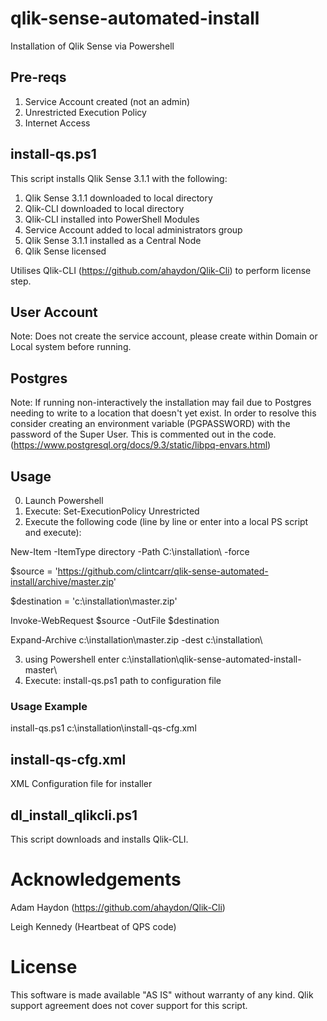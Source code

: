 # qlik-sense-automated-install
Installation of Qlik Sense via Powershell


## Pre-reqs
1. Service Account created (not an admin)
2. Unrestricted Execution Policy
3. Internet Access

## install-qs.ps1
This script installs Qlik Sense 3.1.1 with the following:

1. Qlik Sense 3.1.1 downloaded to local directory
2. Qlik-CLI downloaded to local directory
3. Qlik-CLI installed into PowerShell Modules
4. Service Account added to local administrators group
5. Qlik Sense 3.1.1 installed as a Central Node
6. Qlik Sense licensed

Utilises Qlik-CLI (https://github.com/ahaydon/Qlik-Cli) to perform license step.

## User Account
Note: Does not create the service account, please create within Domain or Local system before running.

## Postgres
Note: If running non-interactively the installation may fail due to Postgres needing to write to a location that doesn't yet exist.  In order to resolve this consider creating an environment variable (PGPASSWORD) with the password of the Super User.  This is commented out in the code. (https://www.postgresql.org/docs/9.3/static/libpq-envars.html)

## Usage
0. Launch Powershell
1. Execute: Set-ExecutionPolicy Unrestricted
2. Execute the following code (line by line or enter into a local PS script and execute):

  New-Item -ItemType directory -Path C:\installation\ -force
  
  $source = 'https://github.com/clintcarr/qlik-sense-automated-install/archive/master.zip'
  
  $destination = 'c:\installation\master.zip'
  
  Invoke-WebRequest $source -OutFile $destination
  
  Expand-Archive c:\installation\master.zip -dest c:\installation\
  
3. using Powershell enter c:\installation\qlik-sense-automated-install-master\ 
4. Execute: install-qs.ps1 path to configuration file

### Usage Example
install-qs.ps1 c:\installation\install-qs-cfg.xml

## install-qs-cfg.xml
XML Configuration file for installer

## dl_install_qlikcli.ps1
This script downloads and installs Qlik-CLI.



# Acknowledgements
Adam Haydon (https://github.com/ahaydon/Qlik-Cli)

Leigh Kennedy (Heartbeat of QPS code)

# License

This software is made available "AS IS" without warranty of any kind. Qlik support agreement does not cover support for this script.
